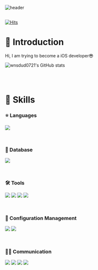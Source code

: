 ![header](https://capsule-render.vercel.app/api?type=slice&color=72bad6&height=200&section=header&text=Hello&desc=I'm%20JunYoung&fontSize=80&rotate=13&fontAlignY=20&fontAlign=80&descSize=20&descAlignY=43&descAlign=85&fontColor=FFFFFF)
<br/><br/>

[![Hits](https://hits.seeyoufarm.com/api/count/incr/badge.svg?url=https%3A%2F%2Fgithub.com%2F%2508wnsdud0721&count_bg=%2335BBCA&title_bg=%230191BA&icon=github.svg&icon_color=%23E7E7E7&title=hits&edge_flat=false)](https://hits.seeyoufarm.com)
# 🙌 Introduction
Hi, I am trying to become a iOS developer😎


![wnsdud0721's GitHub stats](https://github-readme-stats.vercel.app/api?username=wnsdud0721&theme=react&show_icons=true)

<br/><br/>

# 💪 Skills
### ⭐️ Languages
<img src="https://img.shields.io/badge/Swift-F05138.svg?&style=for-the-badge&logo=Swift&logoColor=white"/></a>

<br>

### 💾 Database
<img src="https://img.shields.io/badge/Firebase-FFCA28.svg?&style=for-the-badge&logo=Firebase&logoColor=white"/></a>

<br>

### 🛠️ Tools
<img src="https://img.shields.io/badge/Xcode-147EFB.svg?&style=for-the-badge&logo=Xcode&logoColor=white"/></a>
<img src="https://img.shields.io/badge/Visual%20Studio%20Code-007ACC.svg?&style=for-the-badge&logo=Visual%20Studio%20Code&logoColor=white"/></a>
<img src="https://img.shields.io/badge/sourcetree-0052CC?style=for-the-badge&logo=sourcetree&logoColor=white"/></a>
<img src="https://img.shields.io/badge/figma-F24E1E?style=for-the-badge&logo=figma&logoColor=white"/></a>

<br>

### 🚀 Configuration Management
<img src="https://img.shields.io/badge/Git-F05032?style=for-the-badge&logo=Git&logoColor=white"/></a>
<img src="https://img.shields.io/badge/GitHub-181717?style=for-the-badge&logo=GitHub&logoColor=white"/></a>

<br>

### 🤝🏻 Communication
<img src="https://img.shields.io/badge/Slack-4A154B?style=for-the-badge&logo=Slack&logoColor=white"/></a>
<img src="https://img.shields.io/badge/notion-000000?style=for-the-badge&logo=notion&logoColor=white"/></a>
<img src="https://img.shields.io/badge/Zoom-0B5CFF?style=for-the-badge&logo=Zoom&logoColor=white"/></a>
<img src="https://img.shields.io/badge/Discord-5865F2?style=for-the-badge&logo=Discord&logoColor=white"/></a>

<br>

<!--
**wnsdud0721/wnsdud0721** is a ✨ _special_ ✨ repository because its `README.md` (this file) appears on your GitHub profile.

Here are some ideas to get you started:



- 🔭 I’m currently working on ...
- 🌱 I’m currently learning ...
- 👯 I’m looking to collaborate on ...
- 🤔 I’m looking for help with ...
- 💬 Ask me about ...
- 📫 How to reach me: ...
- 😄 Pronouns: ...
- ⚡ Fun fact: ...
-->
